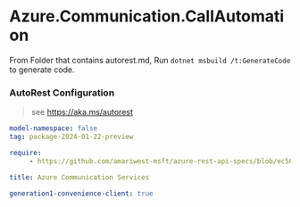 # Azure.Communication.CallAutomation

From Folder that contains autorest.md, Run `dotnet msbuild /t:GenerateCode` to generate code.

### AutoRest Configuration
> see https://aka.ms/autorest

```yaml
model-namespace: false
tag: package-2024-01-22-preview

require:
     - https://github.com/amariwest-msft/azure-rest-api-specs/blob/ec56aa93f8ba1b2918e5fe109aa8c6d8b0902106/specification/communication/data-plane/CallAutomation/readme.md

title: Azure Communication Services

generation1-convenience-client: true
```

